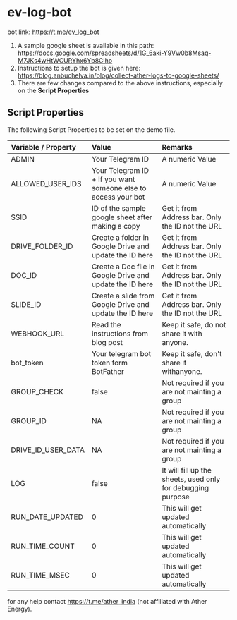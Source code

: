 # ev-log-bot

bot link: https://t.me/ev_log_bot

1. A sample google sheet is available in this path: https://docs.google.com/spreadsheets/d/1G_6aki-Y9Vw0b8Msaq-M7JKs4wHtWCURYhx6Yb8Clho
2. Instructions to setup the bot is given here: https://blog.anbuchelva.in/blog/collect-ather-logs-to-google-sheets/
3. There are few changes compared to the above instructions, especially on the **Script Properties**

## Script Properties

The following Script Properties to be set on the demo file.

| Variable / Property | Value                                                             | Remarks                                                    |
| :------------------ | :---------------------------------------------------------------- | :----------------------------------------------------------|
| ADMIN               | Your Telegram ID                                                  | A numeric Value                                            |
| ALLOWED_USER_IDS    | Your Telegram ID + If you want someone else to access your bot    | A numeric Value                                            |
| SSID                | ID of the sample google sheet after making a copy                 | Get it from Address bar. Only the ID not the URL           |
| DRIVE_FOLDER_ID     | Create a folder in Google Drive and update the ID here            | Get it from Address bar. Only the ID not the URL           |
| DOC_ID              | Create a Doc file in Google Drive and update the ID here          | Get it from Address bar. Only the ID not the URL           |
| SLIDE_ID            | Create a slide from Google Drive and update the ID here           | Get it from Address bar. Only the ID not the URL           |
| WEBHOOK_URL         | Read the instructions from blog post                              | Keep it safe, do not share it with anyone.                 |
| bot_token           | Your telegram bot token form BotFather                            | Keep it safe, don't share it withanyone.                   |
| GROUP_CHECK         | false                                                             | Not required if you are not mainting a group               |
| GROUP_ID            | NA                                                                | Not required if you are not mainting a group               |
| DRIVE_ID_USER_DATA  | NA                                                                | Not required if you are not mainting a group               |
| LOG                 | false                                                             | It will fill up the sheets, used only for debugging purpose|
| RUN_DATE_UPDATED    | 0                                                                 | This will get updated automatically                        |
| RUN_TIME_COUNT      | 0                                                                 | This will get updated automatically                        |
| RUN_TIME_MSEC       | 0                                                                 | This will get updated automatically                        |

for any help contact https://t.me/ather_india (not affiliated with Ather Energy).

